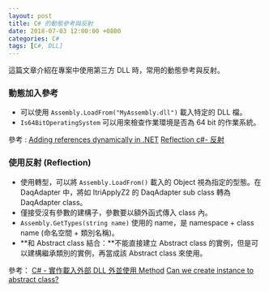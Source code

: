 ```yaml
---
layout: post
title: C# 的動態參考與反射
date: 2018-07-03 12:00:00 +0800
categories: C#
tags: [C#, DLL]
---
```


這篇文章介紹在專案中使用第三方 DLL 時，常用的動態參考與反射。

### 動態加入參考

- 可以使用 `Assembly.LoadFrom("MyAssembly.dll")` 載入特定的 DLL 檔。
- `Is64BitOperatingSystem` 可以用來檢查作業環境是否為 64 bit 的作業系統。

參考 : 
[Adding references dynamically in .NET](https://stackoverflow.com/questions/19398748/adding-references-dynamically-in-net)
[Reflection c#- 反射](https://dotblogs.com.tw/kevin_date/2017/11/08/143829)

### 使用反射 (Reflection)

- 使用轉型，可以將 `Assembly.LoadFrom()` 載入的 Object 視為指定的型態。在 DaqAdapter 中，將如 ItriApplyZ2 的 DaqAdapter sub class 轉為 DaqAdapter class。
- 僅接受沒有參數的建構子，參數要以額外函式傳入 class 內。
- `Assembly.GetTypes(string name)` 使用的 name，是 namespace + class name (命名空間 + 類別名稱)。
- **和 Abstract class 結合：**不能直接建立 Abstract class 的實例，但是可以建構繼承類別的實例，再當成該 Abstract class 來使用。

參考：
[C# - 實作載入外部 DLL 外並使用 Method](https://dotblogs.com.tw/dc690216/2010/08/01/16939)
[Can we create instance to abstract class?](https://www.quora.com/Can-we-create-instance-to-abstract-class)